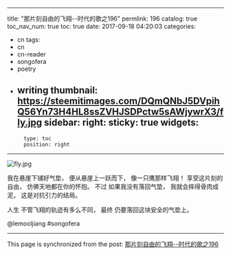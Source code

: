 
---
title: "那片刻自由的飞翔--时代的歌之196"
permlink: 196
catalog: true
toc_nav_num: true
toc: true
date: 2017-09-18 04:20:03
categories:
- cn
tags:
- cn
- cn-reader
- songofera
- poetry
- writing
thumbnail: https://steemitimages.com/DQmQNbJ5DVpihQ56Yn73H4HL8ssZVHJSDPctw5sAWjywrX3/fly.jpg
sidebar:
    right:
        sticky: true
widgets:
    -
        type: toc
        position: right
---


![fly.jpg](https://steemitimages.com/DQmQNbJ5DVpihQ56Yn73H4HL8ssZVHJSDPctw5sAWjywrX3/fly.jpg)

我在悬崖下铺好气垫，
便从悬崖上一跃而下，
像一只鹰那样飞翔！
享受这片刻的自由，
仿佛天地都在你的怀抱。
不过
如果我没有落回气垫，
我就会摔得骨肉成泥，
这是对抗引力的结局。

人生
不管飞翔的轨迹有多么不同，
最终
仍要落回这块安全的气垫上。

@lemooljiang #songofera

- - -

This page is synchronized from the post: [那片刻自由的飞翔--时代的歌之196](https://steemit.com/@lemooljiang/196)
